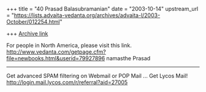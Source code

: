 +++
title = "40 Prasad Balasubramanian"
date = "2003-10-14"
upstream_url = "https://lists.advaita-vedanta.org/archives/advaita-l/2003-October/012254.html"

+++
[Archive link](https://lists.advaita-vedanta.org/archives/advaita-l/2003-October/012254.html)

For people in North America, please visit this link.
http://www.vedanta.com/getpage.cfm?file=newbooks.html&userid=79927896
namasthe
Prasad


____________________________________________________________
Get advanced SPAM filtering on Webmail or POP Mail ... Get Lycos Mail!
http://login.mail.lycos.com/r/referral?aid=27005

